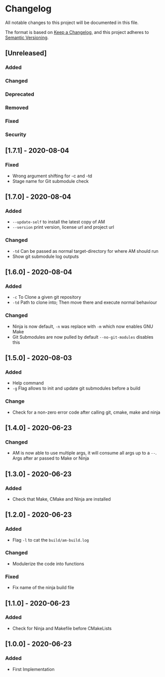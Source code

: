 # Changelog
All notable changes to this project will be documented in this file.

The format is based on [Keep a Changelog](keep-a-changelog.md),
and this project adheres to [Semantic Versioning](semver.md).

## [Unreleased]

### Added
### Changed
### Deprecated
### Removed
### Fixed
### Security

## [1.7.1] - 2020-08-04

### Fixed
- Wrong argument shifting for -c and -td
- Stage name for Git submodule check

## [1.7.0] - 2020-08-04

### Added
* `--update-self` to install the latest copy of AM
* `--version` print version, license url and project url
### Changed
* `-td` Can be passed as normal target-directory for where AM should run
* Show git submodule log outputs

## [1.6.0] - 2020-08-04

### Added
* `-c` To Clone a given git repository
* `-td` Path to clone into; Then move there and execute normal behaviour

### Changed
* Ninja is now default, `-n` was replace with `-m` which now enables GNU Make
* Git Submodules are now pulled by default `--no-git-modules` disables this

## [1.5.0] - 2020-08-03

### Added
* Help command
* `-g` Flag allows to init and update git submodules before a build

### Change
* Check for a non-zero error code after calling git, cmake, make and ninja

## [1.4.0] - 2020-06-23

### Changed
* AM is now able to use multiple args, it will consume all args up to a `--`. Args after ar passed to Make or Ninja

## [1.3.0] - 2020-06-23

### Added
* Check that Make, CMake and Ninja are installed

## [1.2.0] - 2020-06-23

### Added
* Flag `-l` to cat the `build/am-build.log`

### Changed
* Modulerize the code into functions

### Fixed
* Fix name of the ninja build file

## [1.1.0] - 2020-06-23

### Added
* Check for Ninja and Makefile before CMakeLists

## [1.0.0] - 2020-06-23

### Added
* First Implementation
